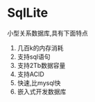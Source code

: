 # SqlLite

小型关系数据库,具有下面特点

1. 几百k的内存消耗
1. 支持sql语句
1. 支持2Tb数据容量
1. 支持ACID
1. 快速,比mysql快
1. 嵌入式开发数据库








